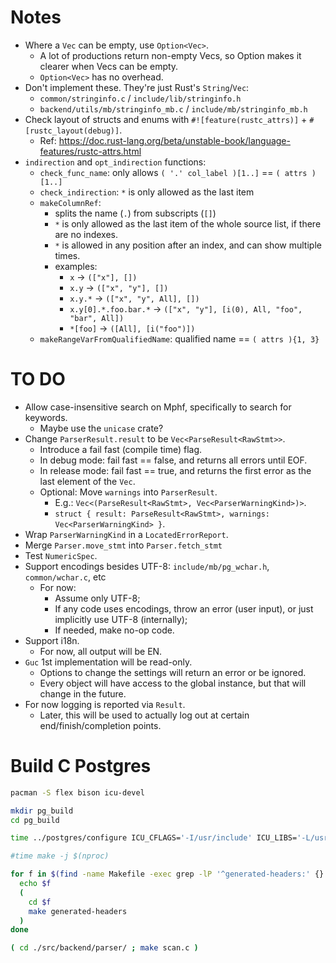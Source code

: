 
# Notes
* Where a `Vec` can be empty, use `Option<Vec>`.
  * A lot of productions return non-empty Vecs, so Option makes it clearer when Vecs can be empty.
  * `Option<Vec>` has no overhead.
* Don't implement these. They're just Rust's `String`/`Vec`:
  * `common/stringinfo.c` / `include/lib/stringinfo.h`
  * `backend/utils/mb/stringinfo_mb.c` / `include/mb/stringinfo_mb.h`
* Check layout of structs and enums with `#![feature(rustc_attrs)]` + `#[rustc_layout(debug)]`.
  * Ref: https://doc.rust-lang.org/beta/unstable-book/language-features/rustc-attrs.html
* `indirection` and `opt_indirection` functions:
  * `check_func_name`: only allows `( '.' col_label )[1..]` == `( attrs )[1..]`
  * `check_indirection`: `*` is only allowed as the last item
  * `makeColumnRef`:
    * splits the name (`.`) from subscripts (`[]`)
    * `*` is only allowed as the last item of the whole source list, if there are no indexes.
    * `*` is allowed in any position after an index, and can show multiple times.
    * examples:
      * `x` -> `(["x"], [])`
      * `x.y` -> `(["x", "y"], [])`
      * `x.y.*` -> `(["x", "y", All], [])`
      * `x.y[0].*.foo.bar.*` -> `(["x", "y"], [i(0), All, "foo", "bar", All])`
      * `*[foo]` -> `([All], [i("foo")])`
  * `makeRangeVarFromQualifiedName`: qualified name == `( attrs ){1, 3}`

# TO DO
* Allow case-insensitive search on Mphf, specifically to search for keywords.
  * Maybe use the `unicase` crate?
* Change `ParserResult.result` to be `Vec<ParseResult<RawStmt>>`.
  * Introduce a fail fast (compile time) flag.
  * In debug mode: fail fast == false, and returns all errors until EOF.
  * In release mode: fail fast == true, and returns the first error as the last element of the `Vec`.
  * Optional: Move `warnings` into `ParserResult`.
    * E.g.: `Vec<(ParseResult<RawStmt>, Vec<ParserWarningKind>)>`.
    * `struct { result: ParseResult<RawStmt>, warnings: Vec<ParserWarningKind> }`.
* Wrap `ParserWarningKind` in a `LocatedErrorReport`.
* Merge `Parser.move_stmt` into `Parser.fetch_stmt`
* Test `NumericSpec`.
* Support encodings besides UTF-8: `include/mb/pg_wchar.h`, `common/wchar.c`, etc
  * For now:
    * Assume only UTF-8;
    * If any code uses encodings, throw an error (user input), or just implicitly use UTF-8 (internally);
    * If needed, make no-op code.
* Support i18n.
  * For now, all output will be EN.
* `Guc` 1st implementation will be read-only.
  * Options to change the settings will return an error or be ignored.
  * Every object will have access to the global instance, but that will change in the future.
* For now logging is reported via `Result`.
  * Later, this will be used to actually log out at certain end/finish/completion points.

# Build C Postgres

```sh
pacman -S flex bison icu-devel

mkdir pg_build
cd pg_build

time ../postgres/configure ICU_CFLAGS='-I/usr/include' ICU_LIBS='-L/usr/lib -licui18n -licuuc -licudata' --host=x86_64-w64-mingw32 --enable-debug --enable-cassert

#time make -j $(nproc)

for f in $(find -name Makefile -exec grep -lP '^generated-headers:' {} \+ | xargs dirname) ; do
  echo $f
  (
    cd $f
    make generated-headers
  )
done

( cd ./src/backend/parser/ ; make scan.c )

```
